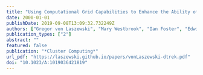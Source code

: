 ```yaml
---
title: "Using Computational Grid Capabilities to Enhance the Ability of an X-Ray Source for Structural Biology"
date: 2000-01-01
publishDate: 2019-09-08T13:09:32.732249Z
authors: ["Gregor von Laszewski", "Mary Westbrook", "Ian Foster", "Edwin Westbrook", "Craig Barnes"]
publication_types: ["2"]
abstract: ""
featured: false
publication: "*Cluster Computing*"
url_pdf: "https://laszewski.github.io/papers/vonLaszewski-dtrek.pdf"
doi: "10.1023/A:1019036421819"
---
```


